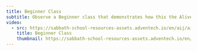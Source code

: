 ```yaml
---
title: Beginner Class
subtitle: Observe a Beginner class that demonstrates how this the Alive in Jesus program can be taught.
video:
  - src: https://sabbath-school-resources-assets.adventech.io/en/aij/aij-training-videos/assets/en-aij-beginner-class.mp4
    title: Beginner Class
    thumbnail: https://sabbath-school-resources-assets.adventech.io/en/aij/aij-training-videos/assets/en-aij-beginner-class.webp
---
```

